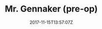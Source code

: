 ---
title: 'Mr. Gennaker (pre-op)'
draft: false
path: 04-the-atlantic-ocean/_NIC0555.JPG
description: ''
date: 2017-11-15T13:57:07Z
location: None
size: 6000x4000
catergory: the-atlantic-ocean
--- 